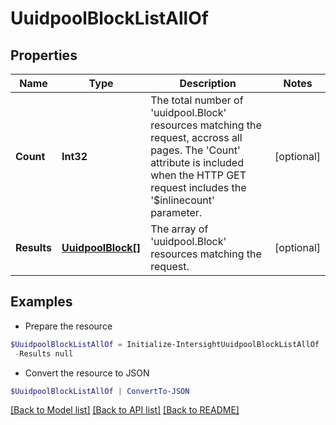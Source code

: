 # UuidpoolBlockListAllOf
## Properties

Name | Type | Description | Notes
------------ | ------------- | ------------- | -------------
**Count** | **Int32** | The total number of &#39;uuidpool.Block&#39; resources matching the request, accross all pages. The &#39;Count&#39; attribute is included when the HTTP GET request includes the &#39;$inlinecount&#39; parameter. | [optional] 
**Results** | [**UuidpoolBlock[]**](UuidpoolBlock.md) | The array of &#39;uuidpool.Block&#39; resources matching the request. | [optional] 

## Examples

- Prepare the resource
```powershell
$UuidpoolBlockListAllOf = Initialize-IntersightUuidpoolBlockListAllOf  -Count null `
 -Results null
```

- Convert the resource to JSON
```powershell
$UuidpoolBlockListAllOf | ConvertTo-JSON
```

[[Back to Model list]](../README.md#documentation-for-models) [[Back to API list]](../README.md#documentation-for-api-endpoints) [[Back to README]](../README.md)

